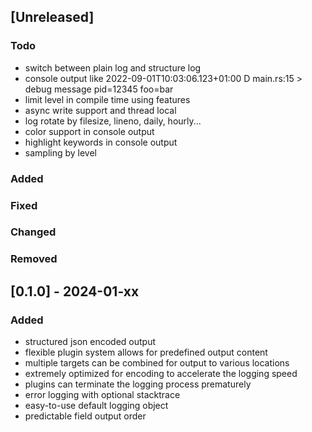 ## [Unreleased]

### Todo

- switch between plain log and structure log
- console output like 2022-09-01T10:03:06.123+01:00 D main.rs:15 > debug message pid=12345 foo=bar
- limit level in compile time using features
- async write support and thread local
- log rotate by filesize, lineno, daily, hourly...
- color support in console output
- highlight keywords in console output
- sampling by level

### Added
### Fixed
### Changed
### Removed

## [0.1.0] - 2024-01-xx

### Added

- structured json encoded output
- flexible plugin system allows for predefined output content
- multiple targets can be combined for output to various locations
- extremely optimized for encoding to accelerate the logging speed
- plugins can terminate the logging process prematurely
- error logging with optional stacktrace
- easy-to-use default logging object
- predictable field output order